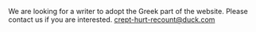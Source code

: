 We are looking for a writer to adopt the Greek part of the website. Please
contact us if you are interested.
[crept-hurt-recount@duck.com](mailto:crept-hurt-recount@duck.com)
